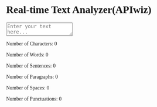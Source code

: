 <!DOCTYPE html>
<html lang="en">
<head>
  <meta charset="UTF-8">
  <meta name="viewport" content="width=device-width, initial-scale=1.0">
  <title>Real-time Text Analyzer(APIwiz)</title>
  <style>
    body {
      font-family: 'Times New Roman', Times, serif
    }

    #textarea {
      width: 100%;
      height: 150px;
    }

    #results {
      margin-top: 10px;
    }
  </style>
</head>
<body>

  <h1>Real-time Text Analyzer(APIwiz)</h1>
  
  <textarea id="textarea" placeholder="Enter your text here..." oninput="analyzeText()"></textarea>

  <div id="results">
    <p>Number of Characters: <span id="charCount">0</span></p>
    <p>Number of Words: <span id="wordCount">0</span></p>
    <p>Number of Sentences: <span id="sentenceCount">0</span></p>
    <p>Number of Paragraphs: <span id="paragraphCount">0</span></p>
    <p>Number of Spaces: <span id="spaceCount">0</span></p>
    <p>Number of Punctuations: <span id="punctuationCount">0</span></p>
  </div>

  <script>
    function analyzeText() {
      //input text
      var text = document.getElementById("textarea").value;

      // Calculatation
      var charCount = text.length;
      var wordCount = text.split(/\s+/).filter(function (word) {
        return word.length > 0;
      }).length;
      var sentenceCount = text.split(/[.!?]+/).filter(function (sentence) {
        return sentence.length > 0;
      }).length;
      var paragraphCount = text.split('\n').filter(function (paragraph) {
        return paragraph.trim().length > 0;
      }).length;
      var spaceCount = text.split(' ').length - 1;
      var punctuationCount = text.replace(/[^\.\?!]/g, "").length;

      // Update the UI
      document.getElementById("charCount").innerText = charCount;
      document.getElementById("wordCount").innerText = wordCount;
      document.getElementById("sentenceCount").innerText = sentenceCount;
      document.getElementById("paragraphCount").innerText = paragraphCount;
      document.getElementById("spaceCount").innerText = spaceCount;
      document.getElementById("punctuationCount").innerText = punctuationCount;
    }
  </script>

</body>
</html>

